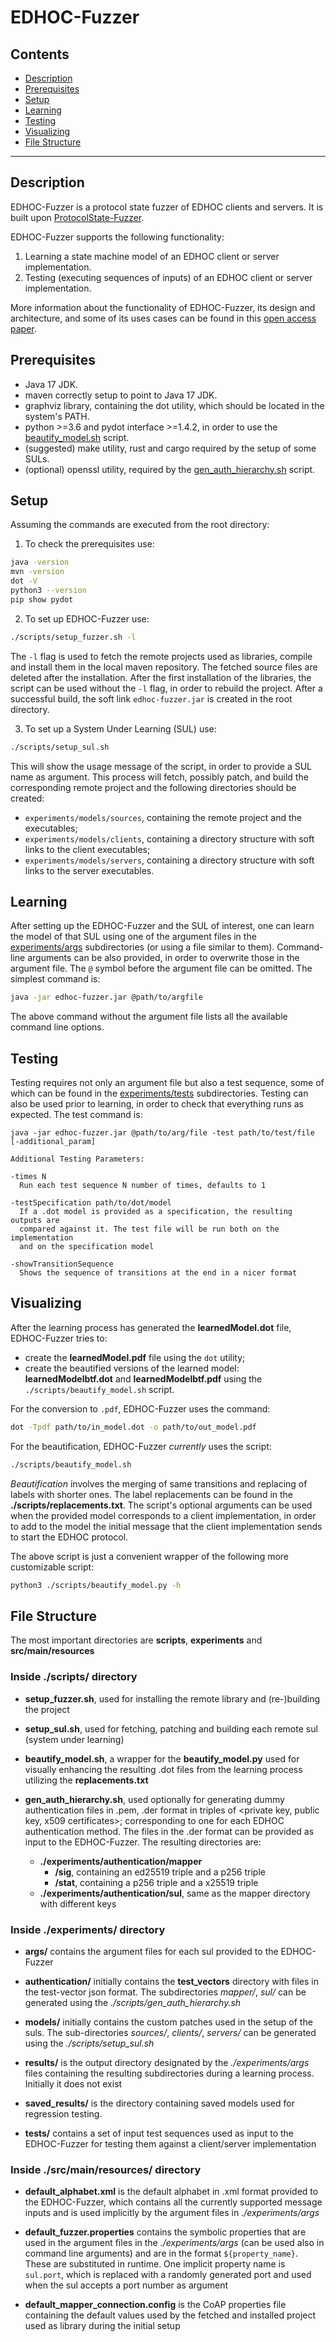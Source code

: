 # EDHOC-Fuzzer

## Contents

* [Description](#description)
* [Prerequisites](#prerequisites)
* [Setup](#setup)
* [Learning](#learning)
* [Testing](#testing)
* [Visualizing](#visualizing)
* [File Structure](#file-structure)

--------

## Description

EDHOC-Fuzzer is a protocol state fuzzer of EDHOC clients and servers.
It is built upon [ProtocolState-Fuzzer](https://github.com/protocol-fuzzing/protocol-state-fuzzer).

EDHOC-Fuzzer supports the following functionality:

1. Learning a state machine model of an EDHOC client or server implementation.
2. Testing (executing sequences of inputs) of an EDHOC client or server implementation.

More information about the functionality of EDHOC-Fuzzer, its design and architecture, and some of its uses cases
can be found in this [open access paper](https://dl.acm.org/doi/10.1145/3597926.3604922).

## Prerequisites

* Java 17 JDK.
* maven correctly setup to point to Java 17 JDK.
* graphviz library, containing the dot utility, which should be located in the system's PATH.
* python >=3.6 and pydot interface >=1.4.2, in order to use the [beautify_model.sh](scripts/beautify_model.sh) script.
* (suggested) make utility, rust and cargo required by the setup of some SULs.
* (optional) openssl utility, required by the [gen_auth_hierarchy.sh](scripts/gen_auth_hierarchy.sh) script.

## Setup

Assuming the commands are executed from the root directory:

1. To check the prerequisites use:
```bash
java -version
mvn -version
dot -V
python3 --version
pip show pydot
```

2. To set up EDHOC-Fuzzer use:
```bash
./scripts/setup_fuzzer.sh -l
```
The `-l` flag is used to fetch the remote projects used as libraries, compile and install them in the local maven repository.
The fetched source files are deleted after the installation. After the first installation of the libraries, the script can
be used without the `-l` flag, in order to rebuild the project. After a successful build, the soft link `edhoc-fuzzer.jar`
is created in the root directory.

3. To set up a System Under Learning (SUL) use:
```bash
./scripts/setup_sul.sh
```
This will show the usage message of the script, in order to provide a SUL name as argument.
This process will fetch, possibly patch, and build the corresponding remote project and the following directories should be created:
* `experiments/models/sources`, containing the remote project and the executables;
* `experiments/models/clients`, containing a directory structure with soft links to the client executables;
* `experiments/models/servers`, containing a directory structure with soft links to the server executables.


## Learning
After setting up the EDHOC-Fuzzer and the SUL of interest, one can learn the model of that SUL
using one of the argument files in the [experiments/args](experiments/args) subdirectories
(or using a file similar to them).
Command-line arguments can be also provided, in order to overwrite those in the argument file.
The `@` symbol before the argument file can be omitted.
The simplest command is:
```bash
java -jar edhoc-fuzzer.jar @path/to/argfile
```
The above command without the argument file lists all the available command line options.


## Testing
Testing requires not only an argument file but also a test sequence, some of which can be found
in the [experiments/tests](experiments/tests) subdirectories. Testing can also be used prior to learning,
in order to check that everything runs as expected. The test command is:
```
java -jar edhoc-fuzzer.jar @path/to/arg/file -test path/to/test/file [-additional_param]

Additional Testing Parameters:

-times N
  Run each test sequence N number of times, defaults to 1

-testSpecification path/to/dot/model
  If a .dot model is provided as a specification, the resulting outputs are
  compared against it. The test file will be run both on the implementation
  and on the specification model

-showTransitionSequence
  Shows the sequence of transitions at the end in a nicer format
```


## Visualizing
After the learning process has generated the **learnedModel.dot** file, EDHOC-Fuzzer tries to:

* create the **learnedModel.pdf** file using the `dot` utility;
* create the beautified versions of the learned model: **learnedModelbtf.dot** and **learnedModelbtf.pdf**
  using the `./scripts/beautify_model.sh` script.

For the conversion to `.pdf`, EDHOC-Fuzzer uses the command:
```bash
dot -Tpdf path/to/in_model.dot -o path/to/out_model.pdf
```

For the beautification, EDHOC-Fuzzer *currently* uses the script:
```bash
./scripts/beautify_model.sh
```
*Beautification* involves the merging of same transitions and replacing of labels with shorter ones.
The label replacements can be found in the **./scripts/replacements.txt**.
The script's optional arguments can be used when the provided model corresponds
to a client implementation, in order to add to the model the initial message that
the client implementation sends to start the EDHOC protocol.

The above script is just a convenient wrapper of the following more customizable script:
```bash
python3 ./scripts/beautify_model.py -h
```


## File Structure

The most important directories are **scripts**, **experiments** and **src/main/resources**

### Inside ./scripts/ directory

* **setup_fuzzer.sh**, used for installing the remote library and (re-)building the project


* **setup_sul.sh**, used for fetching, patching and building each remote sul (system under learning)


* **beautify_model.sh**, a wrapper for the **beautify_model.py** used for visually enhancing the resulting .dot files from
the learning process utilizing the **replacements.txt**


* **gen_auth_hierarchy.sh**, used optionally for generating dummy authentication files in .pem, .der format in triples of
<private key, public key, x509 certificates>; corresponding to one for each EDHOC authentication method.
The files in the .der format can be provided as input to the EDHOC-Fuzzer. The resulting directories are:
  * **./experiments/authentication/mapper**
    * **/sig**, containing an ed25519 triple and a p256 triple
    * **/stat**, containing a p256 triple and a x25519 triple
  * **./experiments/authentication/sul**, same as the mapper directory with different keys


### Inside ./experiments/ directory

* **args/** contains the argument files for each sul provided to the EDHOC-Fuzzer


* **authentication/** initially contains the **test_vectors** directory with files in the test-vector json format.
The subdirectories *mapper/*, *sul/* can be generated using the *./scripts/gen_auth_hierarchy.sh*


* **models/** initially contains the custom patches used in the setup of the suls. The sub-directories
*sources/*, *clients/*, *servers/* can be generated using the *./scripts/setup_sul.sh*


* **results/** is the output directory designated by the *./experiments/args* files containing the resulting
subdirectories during a learning process. Initially it does not exist

* **saved_results/** is the directory containing saved models used for regression testing.

* **tests/** contains a set of input test sequences used as input to the EDHOC-Fuzzer for testing them against
a client/server implementation


### Inside ./src/main/resources/ directory

* **default_alphabet.xml** is the default alphabet in .xml format provided to the EDHOC-Fuzzer, which contains all the
currently supported message inputs and is used implicitly by the argument files in *./experiments/args*


* **default_fuzzer.properties** contains the symbolic properties that are used in the argument files in the
*./experiments/args* (can be used also in command line arguments) and are in the format `${property_name}`.
These are substituted in runtime. One implicit property name is `sul.port`, which is replaced with a randomly generated
port and used when the sul accepts a port number as argument


* **default_mapper_connection.config** is the CoAP properties file containing the default values used by
the fetched and installed project used as library during the initial setup
